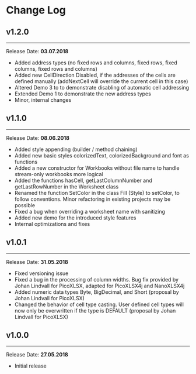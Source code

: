 # Change Log

## v1.2.0

---
Release Date: **03.07.2018**

- Added address types (no fixed rows and columns, fixed rows, fixed columns, fixed rows and columns)
- Added new CellDirection Disabled, if the addresses of the cells are defined manually (addNextCell will override the current cell in this case)
- Altered Demo 3 to to demonstrate disabling of automatic cell addressing
- Extended Demo 1 to demonstrate the new address types
- Minor, internal changes

## v1.1.0

---
Release Date: **08.06.2018**

- Added style appending (builder / method chaining)
- Added new basic styles colorizedText, colorizedBackground and font as functions
- Added a new constructor for Workbooks without file name to handle stream-only workbooks more logical
- Added the functions hasCell, getLastColumnNumber and getLastRowNumber in the Worksheet class
- Renamed the function SetColor in the class Fill (Style) to setColor, to follow conventions. Minor refactoring in existing projects may be possible
- Fixed a bug when overriding a worksheet name with sanitizing
- Added new demo for the introduced style features
- Internal optimizations and fixes


## v1.0.1
 
---
 
Release Date: **31.05.2018**

- Fixed versioning issue
- Fixed a bug in the processing of column widths. Bug fix provided by Johan Lindvall for PicoXLSX, adapted for PicoXLSX4j and NanoXLSX4j
- Added numeric data types Byte, BigDecimal, and Short (proposal by Johan Lindvall for PicoXLSX)
- Changed the behavior of cell type casting. User defined cell types will now only be overwritten if the type is DEFAULT (proposal by Johan Lindvall for PicoXLSX)


## v1.0.0
 
---
 
Release Date: **27.05.2018**

- Initial release
